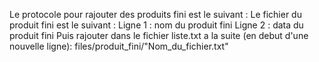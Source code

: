Le protocole pour rajouter des produits fini est le suivant :
	Le fichier du produit fini est le suivant :
		Ligne 1 : nom du produit fini
		Ligne 2 : data du produit fini
	Puis rajouter dans le fichier liste.txt a la suite (en debut d'une nouvelle ligne):
		files/produit_fini/"Nom_du_fichier.txt"
